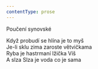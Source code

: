 ```yaml
---
contentType: prose
---
```


Poučení synovské

Když probudí se hlína je to myš  
Je-li sklu zima zaroste větvičkama  
Ryba je hastrmaní lžička Víš  
A slza Slza je voda co je sama
